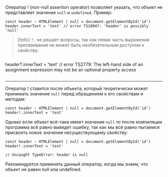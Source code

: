 Оператор ! (non-null assertion operator) позволяет указать, что объект не представляет значение `null` и `undefined`. Пример:

``` TS
const header : HTMLElement | null = document.getElementById('id')
header.innerText = 'text' // error TS18047: 'header' is possibly 'null'
```

>[!info]
`?.` не решает вопросы, так как левая часть выражения присваивания не может быть необязательным доступом к свойству:
>``` TS
header?.innerText = 'text' // error TS2779: The left-hand side of an assignment expression may not be an optional property access
>```

___

Оператор ! ставится после объекта, который теоретически может принимать значение `null` перед обращением к его свойствам и методам:

``` TS
const header : HTMLElement | null = document.getElementById('id')
header!.innerText = 'text'
```

Однако если объект всё-таки имеет значение `null` то после компиляции программа всё равно выведет ошибку, так как мы всё равно пытаемся присвоить новое значение несуществующему свойству:

``` TS
const header : HTMLElement | null = document.getElementById('id')
header!.innerText = 'text'

// Uncaught TypeError: header is null
```

Рекомендуется применять данный оператор, когда мы знаем, что объект не равен null или undefined.